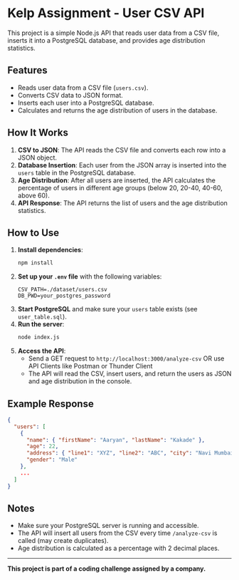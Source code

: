 # Kelp Assignment - User CSV API

This project is a simple Node.js API that reads user data from a CSV file, inserts it into a PostgreSQL database, and provides age distribution statistics.

## Features
- Reads user data from a CSV file (`users.csv`).
- Converts CSV data to JSON format.
- Inserts each user into a PostgreSQL database.
- Calculates and returns the age distribution of users in the database.

## How It Works
1. **CSV to JSON**: The API reads the CSV file and converts each row into a JSON object.
2. **Database Insertion**: Each user from the JSON array is inserted into the `users` table in the PostgreSQL database.
3. **Age Distribution**: After all users are inserted, the API calculates the percentage of users in different age groups (below 20, 20-40, 40-60, above 60).
4. **API Response**: The API returns the list of users and the age distribution statistics.

## How to Use
1. **Install dependencies**:
   ```bash
   npm install
   ```
2. **Set up your `.env` file** with the following variables:
   ```env
   CSV_PATH=./dataset/users.csv
   DB_PWD=your_postgres_password
   ```
3. **Start PostgreSQL** and make sure your `users` table exists (see `user_table.sql`).
4. **Run the server**:
   ```bash
   node index.js
   ```
5. **Access the API**:
   - Send a GET request to `http://localhost:3000/analyze-csv` OR use API Clients like Postman or Thunder Client
   - The API will read the CSV, insert users, and return the users as JSON and age distribution in the console.

## Example Response
```json
{
  "users": [
    {
      "name": { "firstName": "Aaryan", "lastName": "Kakade" },
      "age": 22,
      "address": { "line1": "XYZ", "line2": "ABC", "city": "Navi Mumbai", "state": "Maharashtra" },
      "gender": "Male"
    },
    ...
  ]
}
```

## Notes
- Make sure your PostgreSQL server is running and accessible.
- The API will insert all users from the CSV every time `/analyze-csv` is called (may create duplicates).
- Age distribution is calculated as a percentage with 2 decimal places.

---

**This project is part of a coding challenge assigned by a company.**